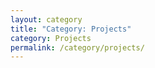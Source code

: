 ```yaml
---
layout: category
title: "Category: Projects"
category: Projects
permalink: /category/projects/
---
```

